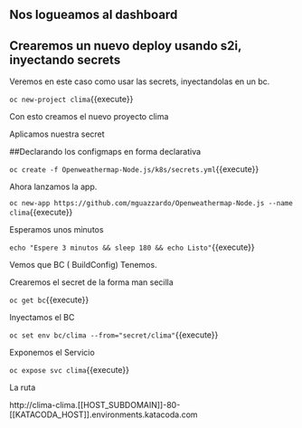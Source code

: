 ## Nos logueamos al dashboard 

## Crearemos un nuevo deploy usando s2i, inyectando secrets 

Veremos en este caso como usar las secrets, inyectandolas en un bc.


``oc new-project clima``{{execute}}

Con esto creamos el nuevo proyecto clima


Aplicamos nuestra secret

##Declarando los configmaps en forma declarativa


``oc create -f Openweathermap-Node.js/k8s/secrets.yml``{{execute}}

Ahora lanzamos la app.

``oc new-app https://github.com/mguazzardo/Openweathermap-Node.js --name clima``{{execute}}

Esperamos unos minutos


``echo "Espere 3 minutos && sleep 180 && echo Listo"``{{execute}}


Vemos que BC ( BuildConfig) Tenemos.


Crearemos el secret de la forma man secilla

``oc get bc``{{execute}}

Inyectamos el BC

``oc set env bc/clima --from="secret/clima"``{{execute}}

Exponemos el Servicio


``oc expose svc clima``{{execute}}

La ruta


http://clima-clima.[[HOST_SUBDOMAIN]]-80-[[KATACODA_HOST]].environments.katacoda.com
